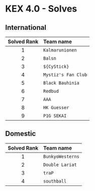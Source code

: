 # KEX 4.0 - Solves
## International
| Solved Rank | Team name |
|:-----------:|:----------|
| 1 | `Kalmarunionen` |
| 2 | `Balsn` |
| 3 | `${CyStick}` |
| 4 | `Mystiz's Fan Club` |
| 5 | `Black Bauhinia` |
| 6 | `Redbud` |
| 7 | `AAA` |
| 8 | `HK Guesser` |
| 9 | `P1G SEKAI` |

## Domestic
| Solved Rank | Team name |
|:-----------:|:----------|
| 1 | `BunkyoWesterns` |
| 2 | `Double Lariat` |
| 3 | `traP` |
| 4 | `southball` |